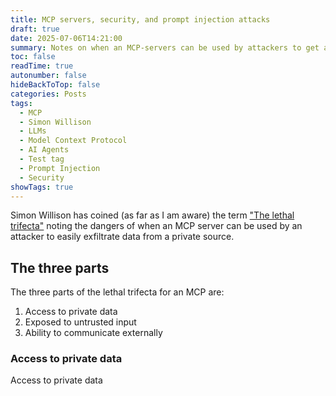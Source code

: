 ```yaml
---
title: MCP servers, security, and prompt injection attacks
draft: true
date: 2025-07-06T14:21:00
summary: Notes on when an MCP-servers can be used by attackers to get access to private data
toc: false
readTime: true
autonumber: false
hideBackToTop: false
categories: Posts
tags:
  - MCP
  - Simon Willison
  - LLMs
  - Model Context Protocol
  - AI Agents
  - Test tag
  - Prompt Injection
  - Security
showTags: true
---
```

Simon Willison has coined (as far as I am aware) the term ["The lethal trifecta"](https://simonwillison.net/2025/Jun/16/the-lethal-trifecta) noting the dangers of when an MCP server can be used by an attacker to easily exfiltrate data from a private source.
## The three parts
The three parts of the lethal trifecta for an MCP are:
1. Access to private data
2. Exposed to untrusted input
3. Ability to communicate externally

### Access to private data
Access to private data
